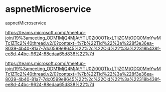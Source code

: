 # aspnetMicroservice
aspnetMicroservice


https://teams.microsoft.com/l/meetup-join/19%3ameeting_ODM1MjQ4MjAtYTU0Zi00OTkxLTljZGMtODQ0MmYwMTc1ZTc2%40thread.v2/0?context=%7b%22Tid%22%3a%228f3e36ea-8039-4b40-81a7-7dc0599e8645%22%2c%22Oid%22%3a%22318b438f-ee8d-44bc-9624-88edaa65d838%22%7d



https://teams.microsoft.com/l/meetup-join/19%3ameeting_ODM1MjQ4MjAtYTU0Zi00OTkxLTljZGMtODQ0MmYwMTc1ZTc2%40thread.v2/0?context=%7b%22Tid%22%3a%228f3e36ea-8039-4b40-81a7-7dc0599e8645%22%2c%22Oid%22%3a%22318b438f-ee8d-44bc-9624-88edaa65d838%22%7d
